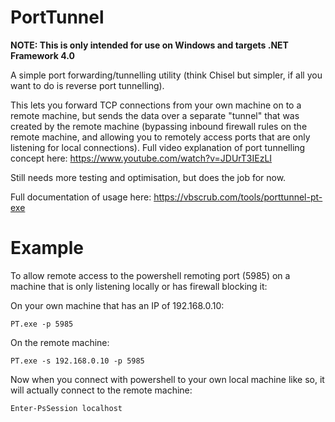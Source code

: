 # PortTunnel

**NOTE: This is only intended for use on Windows and targets .NET Framework 4.0**

A simple port forwarding/tunnelling utility (think Chisel but simpler, if all you want to do is reverse port tunnelling). 

This lets you forward TCP connections from your own machine on to a remote machine, but sends the data over a separate "tunnel" that was created by the remote machine (bypassing inbound firewall rules on the remote machine, and allowing you to remotely access ports that are only listening for local connections). Full video explanation of port tunnelling concept here: https://www.youtube.com/watch?v=JDUrT3IEzLI

Still needs more testing and optimisation, but does the job for now.

Full documentation of usage here: https://vbscrub.com/tools/porttunnel-pt-exe

# Example

To allow remote access to the powershell remoting port (5985) on a machine that is only listening locally or has firewall blocking it:

On your own machine that has an IP of 192.168.0.10:

`PT.exe -p 5985`

On the remote machine:

`PT.exe -s 192.168.0.10 -p 5985`

Now when you connect with powershell to your own local machine like so, it will actually connect to the remote machine:

`Enter-PsSession localhost`

